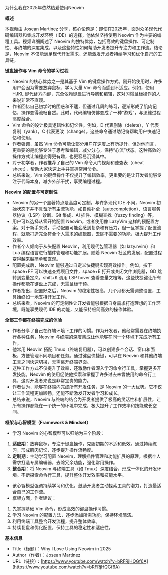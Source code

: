 为什么我在2025年依然热爱使用Neovim

  

**概述**

  

本视频由 Josean Martinez 分享，核心论题是：即使在2025年，面对众多现代代码编辑器和集成开发环境（IDE）的选择，他依然坚持使用 Neovim 作为主要的编程工具。视频详细阐述了 Neovim 的独特优势，包括高效的键盘操作、可定制性、与终端的深度集成，以及这些特性如何帮助开发者提升专注力和工作流。结论是，Neovim 不仅能满足现代开发需求，还能激发开发者持续学习和优化自己的工具链。

  

**键盘操作与** **Vim** **命令的学习过程**

- Neovim 的核心优势之一是其基于 Vim 的键盘操作方式。刚开始使用时，许多用户会因为需要放弃鼠标、学习大量 Vim 命令而感到不适应。例如，使用 HJKL 键代替方向键，完全依赖键盘进行导航和编辑，这对习惯鼠标操作的人来说非常不直观。
- 作者回忆自己初学时的困惑和不适，但通过几周的练习，逐渐形成了肌肉记忆，操作变得流畅自然。此时，代码编辑仿佛变成了一种“游戏”，与思维过程高度融合。
- Vim 命令的设计极具逻辑性和记忆性。例如，D 代表删除（delete），Y 代表复制（yank），C 代表更改（change）。这些命令通过助记符帮助用户快速记忆和使用。
- 作者强调，虽然 Vim 命令可能让部分用户在速度上有所提升，但对他而言，更重要的是能够专注于思考和编辑，减少分心，保持“心流”状态。这种高效的操作方式让编程变得更有趣，也更容易沉浸其中。
- 对于初学者，作者推荐了自己的 Vim 命令入门视频和速查表（cheat sheet），帮助大家快速上手并掌握常用命令。
- 总结来说，Vim 的键盘操作不仅提升了编辑效率，更重要的是让开发者能够专注于代码本身，减少外部干扰，享受编程过程。

  

**Neovim** **的配置与可定制性**

- Neovim 的另一个显著特点是高度可定制。与许多现代 IDE 不同，Neovim 初始状态下并不具备所有主流功能，如自动补全（autocompletion）、语言服务器协议（LSP）诊断、Git 集成、AI 插件、模糊查找（fuzzy finding）等。
- 用户可以选择从零开始配置 Neovim，或者使用像 LazyVim 这样的预配置方案。对于新手来说，手动配置可能会感到复杂和有压力，但一旦掌握了配置流程，就能打造完全符合个人需求的编辑器，去除不需要的功能，极大提升工作效率。
- 作者个人倾向于从头配置 Neovim，利用现代包管理器（如 lazy.nvim）和 Lua 编程语言进行插件管理和功能扩展。随着 Neovim 社区的发展，配置过程变得越来越简单和直观。
- 配置完成后，Neovim 能够通过自定义快捷键实现高效操作。例如，按下 space+FF 可以快速查找项目文件，space+E 打开或关闭文件浏览器，GD 跳转到变量定义，shift+K 调用 LSP hover 查看变量文档等。这些快捷键让所有操作都能在键盘上完成，无需鼠标干预。
- 作者指出，配置好之后，Neovim 的稳定性极高，几个月都无需调整设置，工具始终如一地支持开发工作。
- 总结来看，Neovim 的可定制性让开发者能够根据自身需求打造理想的工作环境，既能享受现代 IDE 的功能，又能保持极简高效的操作体验。

  

**全部工作都在终端完成的体验**

- 作者分享了自己在终端环境下工作的习惯。作为开发者，他经常需要在终端执行各种任务，Neovim 与终端的深度集成让他能够在同一个环境下完成所有工作。
- 他常用 Neovim 搭配 Tmux（终端复用器），可以创建多个会话、窗口和面板，方便管理不同项目和任务。通过键盘快捷键，可以在 Neovim 和其他终端工具之间快速切换，无需离开终端界面。
- 这种工作方式不仅提升了效率，还激励作者深入学习命令行工具，掌握更多开发技能。Neovim 的使用促使他探索和掌握了许多过去未曾使用的命令行工具，这对开发者来说是非常宝贵的能力。
- 作者认为，能够在终端内完成所有开发任务，是 Neovim 的一大优势。它不仅让工作流程更加顺畅，还能不断激发开发者学习和成长。
- 总结来说，Neovim 与终端的结合为开发者提供了极高的灵活性和扩展性，让所有操作都能在一个统一的环境中完成，极大提升了工作效率和技能成长空间。

  

**框架与心智模型（****Framework & Mindset****）**

- 学习 Neovim 的心智模型可以归纳为三个阶段：

1. **适应期**：放弃鼠标，专注于键盘操作，克服初期的不适和低效。通过持续练习，形成肌肉记忆，逐步提升操作流畅度。
2. **定制期**：主动学习配置 Neovim，理解插件管理和功能扩展的原理。根据个人需求打造专属编辑器，去除冗余功能，强化常用操作。
3. **整合期**：将 Neovim 与终端工具（如 Tmux）深度结合，形成一体化的开发环境。不断探索命令行工具，提升整体开发效率和技能水平。

- 该心智模型强调持续学习和优化，鼓励开发者主动探索工具的潜力，打造最适合自己的工作流。
- 框架方面，作者建议：

1. 先掌握基础 Vim 命令，形成高效的键盘操作习惯。
2. 学习 Neovim 的配置方法，逐步添加所需功能，保持环境简洁。
3. 利用终端工具整合开发流程，提升整体效率。
4. 持续复盘和优化配置，保持工具的稳定性和适应性。

  

**基本信息**

- Title（标题）：Why I Love Using Neovim in 2025
- Author（作者）：Josean Martinez
- URL（链接）：[https://www.youtube.com/watch?v=bRFRjHQGf6A](https://www.youtube.com/watch?v=bRFRjHQGf6A)